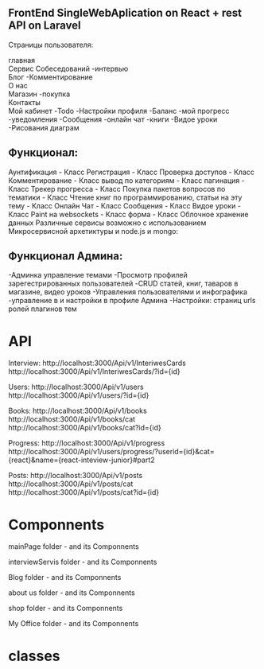 
## FrontEnd SingleWebAplication on React + rest API on Laravel

                      
Страницы пользователя: 

главная  
Сервис Cобеседований    -интервью    
Блог                    -Комментирование     
O нас    
Mагазин                 -покупка     
Контакты    
Мой кабинет
    -Todo
    -Настройки профиля
    -Баланс 
    -мой прогресс
    -уведомления
    -Сообщения
    -онлайн чат
    -книги
    -Видое уроки
    -Рисования диаграм
                                                                     
                                                                                     
                                                                                     

## Функционал:

Аунтификация                                                - Класс
Регистрация                                                 - Класс
Проверка доступов                                           - Класс
Комментирование                                             - Класс
вывод по категориям                                         - Класс
пагинация                                                   - Класс
Трекер прогресса                                            - Класс
Покупка пакетов вопросов по тематики                        - Класс
Чтение книг по программированию, статьи на эту тему         - Класс
Онлайн Чат                                                  - Класс
Сообщения                                                   - Класс
Видое уроки                                                 - Класс
Paint на websockets                                         - Класс
форма                                                       - Класс
Облочное хранение данных
Различные сервисы возможно с использованием  Микросервисной архетиктуры и node.js и mongo:
    
    
##  Функционал Админа: 
-Админка  управление темами 
-Просмотр профилей зарегестрированных пользователей
-CRUD статей, книг, таваров в магазине, видео уроков
-Управления пользователями и инфографика
-управление в и настройки в профиле Админа
-Настройки:
    страниц
    urls
    ролей
    плагинов
    тем
    

# API

Interview:
http://localhost:3000/Api/v1/InteriwesCards
http://localhost:3000/Api/v1/InteriwesCards/?id={id}


Users:
http://localhost:3000/Api/v1/users
http://localhost:3000/Api/v1/users/?id={id}

Books:
http://localhost:3000/Api/v1/books
http://localhost:3000/Api/v1/books/cat
http://localhost:3000/Api/v1/books/cat?id={id}


Progress:
http://localhost:3000/Api/v1/progress  
http://localhost:3000/Api/v1/users/progress/?userid={id}&cat={react}&name={react-inteview-junior}#part2


Posts:
http://localhost:3000/Api/v1/posts
http://localhost:3000/Api/v1/posts/cat
http://localhost:3000/Api/v1/posts/cat?id={id}






# Componnents

  mainPage        folder     - and its Componnents

  interviewServis folder     - and its Componnents

  Blog            folder     - and its Componnents

  about us        folder     - and its Componnents

  shop            folder     - and its Componnents

  My Office       folder     - and its Componnents



# classes



